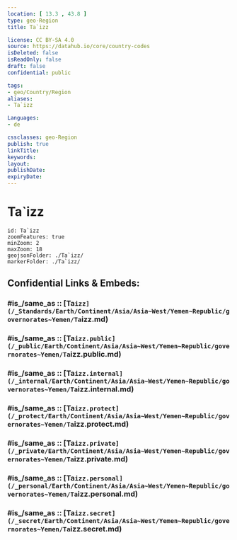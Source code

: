 ```yaml
---
location: [ 13.3 , 43.8 ] 
type: geo-Region
title: Ta`izz

license: CC BY-SA 4.0
source: https://datahub.io/core/country-codes
isDeleted: false
isReadOnly: false
draft: false
confidential: public

tags:
- geo/Country/Region
aliases:
- Ta`izz

Languages:
- de

cssclasses: geo-Region
publish: true
linkTitle: 
keywords: 
layout: 
publishDate: 
expiryDate: 
---
```


# Ta`izz

```leaflet
id: Ta`izz
zoomFeatures: true 
minZoom: 2 
maxZoom: 18
geojsonFolder: ./Ta`izz/
markerFolder: ./Ta`izz/
```


## Confidential Links & Embeds: 

### #is_/same_as :: [Ta`izz](/_Standards/Earth/Continent/Asia/Asia~West/Yemen~Republic/governorates~Yemen/Ta`izz.md) 

### #is_/same_as :: [Ta`izz.public](/_public/Earth/Continent/Asia/Asia~West/Yemen~Republic/governorates~Yemen/Ta`izz.public.md) 

### #is_/same_as :: [Ta`izz.internal](/_internal/Earth/Continent/Asia/Asia~West/Yemen~Republic/governorates~Yemen/Ta`izz.internal.md) 

### #is_/same_as :: [Ta`izz.protect](/_protect/Earth/Continent/Asia/Asia~West/Yemen~Republic/governorates~Yemen/Ta`izz.protect.md) 

### #is_/same_as :: [Ta`izz.private](/_private/Earth/Continent/Asia/Asia~West/Yemen~Republic/governorates~Yemen/Ta`izz.private.md) 

### #is_/same_as :: [Ta`izz.personal](/_personal/Earth/Continent/Asia/Asia~West/Yemen~Republic/governorates~Yemen/Ta`izz.personal.md) 

### #is_/same_as :: [Ta`izz.secret](/_secret/Earth/Continent/Asia/Asia~West/Yemen~Republic/governorates~Yemen/Ta`izz.secret.md)

